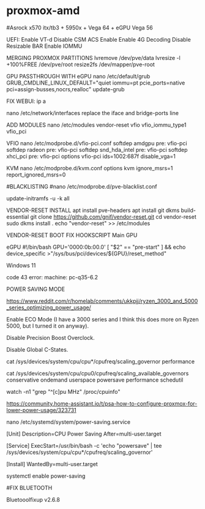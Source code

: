 # proxmox-amd
#Asrock x570 itx/tb3 + 5950x + Vega 64 + eGPU Vega 56

UEFI:
Enable VT-d
Disable CSM
ACS Enable
Enable 4G Decoding
Disable Resizable BAR
Enable IOMMU

MERGING PROXMOX PARTITIONS
lvremove /dev/pve/data
lvresize -l +100%FREE /dev/pve/root
resize2fs /dev/mapper/pve-root

GPU PASSTHROUGH WITH eGPU
nano /etc/default/grub
GRUB_CMDLINE_LINUX_DEFAULT="quiet iommu=pt pcie_ports=native pci=assign-busses,nocrs,realloc"
update-grub

FIX WEBUI:
ip a

nano /etc/network/interfaces
replace the iface and bridge-ports line

ADD MODULES
nano /etc/modules
vendor-reset
vfio
vfio_iommu_type1
vfio_pci

VFIO
nano /etc/modprobe.d/vfio-pci.conf
softdep amdgpu pre: vfio-pci
softdep radeon pre: vfio-pci
softdep snd_hda_intel pre: vfio-pci
softdep xhci_pci pre: vfio-pci
options vfio-pci ids=1002:687f disable_vga=1

KVM
nano /etc/modprobe.d/kvm.conf
options kvm ignore_msrs=1 report_ignored_msrs=0

#BLACKLISTING
#nano /etc/modprobe.d/pve-blacklist.conf

update-initramfs -u -k all

VENDOR-RESET INSTALL
apt install pve-headers
apt install git dkms build-essential
git clone https://github.com/gnif/vendor-reset.git
cd vendor-reset
sudo dkms install .
echo "vendor-reset" >> /etc/modules

VENDOR-RESET BOOT FIX HOOKSCRIPT
Main GPU

eGPU
#!/bin/bash
GPU='0000:0b:00.0'
[ "$2" == "pre-start" ] && echo device_specific >"/sys/bus/pci/devices/${GPU}/reset_method"

Windows 11

code 43 error: machine: pc-q35-6.2

POWER SAVING MODE

https://www.reddit.com/r/homelab/comments/ukkpjj/ryzen_3000_and_5000_series_optimizing_power_usage/

Enable ECO Mode (I have a 3000 series and I think this does more on Ryzen 5000, but I turned it on anyway).

Disable Precision Boost Overclock.

Disable Global C-States.

cat /sys/devices/system/cpu/cpu*/cpufreq/scaling_governor
performance

cat /sys/devices/system/cpu/cpu0/cpufreq/scaling_available_governors
conservative ondemand userspace powersave performance schedutil

watch -n1 "grep \"^[c]pu MHz\" /proc/cpuinfo"

https://community.home-assistant.io/t/psa-how-to-configure-proxmox-for-lower-power-usage/323731

nano /etc/systemd/system/power-saving.service

[Unit]
Description=CPU Power Saving
After=multi-user.target

[Service]
ExecStart=/usr/bin/bash -c 'echo "powersave" | tee /sys/devices/system/cpu/cpu*/cpufreq/scaling_governor'

[Install]
WantedBy=multi-user.target

systemctl enable power-saving


#FIX BLUETOOTH

Bluetooolfixup v2.6.8
